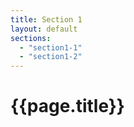 ```yaml
---
title: Section 1
layout: default
sections:
  - "section1-1"
  - "section1-2"
---
```

# {{page.title}}
